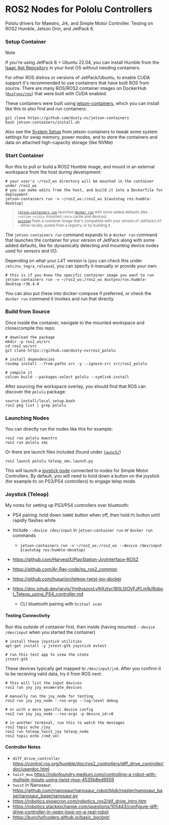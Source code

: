 # ROS2 Nodes for Pololu Controllers

Pololu drivers for Maestro, Jrk, and Simple Motor Controller.  Testing on ROS2 Humble, Jetson Orin, and JetPack 6.

### Setup Container

> [!NOTE]  
> If you're using JetPack 6 + Ubuntu 22.04, you can install Humble from the [Isaac Apt Repository](https://nvidia-isaac-ros.github.io/getting_started/isaac_apt_repository.html) in your host OS without needing containers.  

For other ROS distros or versions of JetPack/Ubuntu, to enable CUDA support it's recommended to use containers that have built ROS from source.  There are many ROS/ROS2 container images on DockerHub ([`dustynv/ros`](https://hub.docker.com/r/dustynv/ros/tags)) that were built with CUDA enabled.

These containers were built using [jetson-containers](https://github.com/dusty-nv/jetson-containers), which you can install like this to also find and run containers:

```
git clone https://github.com/dusty-nv/jetson-containers
bash jetson-containers/install.sh
```

Also see the [System Setup](https://github.com/dusty-nv/jetson-containers/blob/master/docs/setup.md) from jetson-containers to tweak some system settings for swap memory, power modes, and to store the containers and data on attached high-capacity storage (like NVMe)

### Start Container

Run this to pull or build a ROS2 Humble image, and mount in an external workspace from the host during development:

```
# your user's ~/ros2_ws directory will be mounted in the container under /ros2_ws
# you can make edits from the host, and build it into a Dockerfile for deployment
jetson-containers run -v ~/ros2_ws:/ros2_ws $(autotag ros:humble-desktop)
```
> <sup>[`jetson-containers run`](/docs/run.md) launches [`docker run`](https://docs.docker.com/engine/reference/commandline/run/) with some added defaults (like `--runtime nvidia`, mounted `/data` cache and devices)</sup><br>
> <sup>[`autotag`](/docs/run.md#autotag) finds a container image that's compatible with your version of JetPack/L4T - either locally, pulled from a registry, or by building it.</sup>


The `jetson-containers run` command expands to a `docker run` command that launches the container for your version of JetPack along with some added defaults, like for dynamically detecting and mounting device nodes used for sensors and I/O. 

Depending on what your L4T version is (you can check this under `/etc/nv_tegra_release`), you can specify it manually or provide your own:

```
# this is if you know the specific container image you want to run
jetson-containers run -v ~/ros2_ws:/ros2_ws dustynv/ros:humble-desktop-r36.4.0
```

You can also put these into docker-compose if preferred, or check the `docker run` command it invokes and run that directly.

### Build from Source

Once inside the container, navigate to the mounted workspace and clone/compile this repo:

```
# download the package
mkdir -p ros2_ws/src
cd ros2_ws/src
git clone https://github.com/dusty-nv/ros2_pololu

# install dependencies
rosdep install --from-paths src -y --ignore-src src/ros2_pololu

# compile it
colcon build --packages-select pololu --symlink-install
```

After sourcing the workspace overlay, you should find that ROS can discover the `polulu` package:

```
source install/local_setup.bash
ros2 pkg list | grep pololu
```

### Launching Nodes

You can directly run the nodes like this for example:

```
ros2 run pololu maestro
ros2 run pololu smc
```

Or there are launch files included (found under [`launch/`](launch/))

```
ros2 launch pololu teleop_smc.launch.py
```

This will launch a [joystick node](https://index.ros.org/p/joy/) connected to nodes for Simple Motor Controllers.  By default, you will need to hold down a button on the joystick (for example `R1` on PS3/PS4 controllers) to engage telop mode.

### Joystick (Teleop)

My notes for setting up PS3/PS4 controllers over bluetooth:

* PS4 pairing:  hold down `SHARE` button when off, then hold `PS` button until rapidly flashes white
* Include `--device /dev/input` in `jetson-container run` or `docker run` commands
  * `jetson-containers run -v ~/ros2_ws:/ros2_ws --device /dev/input $(autotag ros:humble-desktop)` 

* https://github.com/HarvestX/PlayStation-JoyInterface-ROS2
* https://github.com/Ar-Ray-code/ps_ros2_common
* https://github.com/husarion/teleop-twist-joy-docker
* https://doc.iohub.dev/jarvis/Ym9vazovLy9jXzIvc180L0lOVFJPLm1k/Robot_Teleop_using_PS4_controller.md
  * CLI bluetooth pairing with `hcitool scan`
  
#### Testing Connectivity

Run this outside of container first, then inside (having mounted `--device /dev/input` when you started the container)

```
# install these joystick utilities
apt-get install -y jstest-gtk joystick evtest

# run this test app to view the state
jstest-gtk
```

These devices typically get mapped to `/dev/input/js0`. After you confirm it to be recieving valid data, try it from ROS next:

```
# this will list the input devices
ros2 run joy joy_enumerate_devices

# manually run the joy_node for testing
ros2 run joy joy_node --ros-args --log-level debug

# or with a more specific device config
ros2 run joy joy_node --ros-args -p device_id:=0

# in another terminal, run this to watch the messages
ros2 topic echo /joy
ros2 run teleop_twist_joy teleop_node
ros2 topic echo /cmd_vel
```

#### Controller Notes

    
* `diff_drive_controller` https://control.ros.org/humble/doc/ros2_controllers/diff_drive_controller/doc/userdoc.html
* `twist_mux` https://robofoundry.medium.com/controlling-a-robot-with-multiple-inputs-using-twist-mux-4535b8ed9559
* `twist` in Nanosaur: https://github.com/rnanosaur/nanosaur_robot/blob/master/nanosaur_base/nanosaur_base/nanosaur.py
* https://robotics.snowcron.com/robotics_ros2/dif_drive_intro.htm
* https://robotics.stackexchange.com/questions/105443/configure-diff-drive-controller-in-open-loop-on-a-real-robot
* https://bunchofcoders.github.io/basic_bocbot/
    

